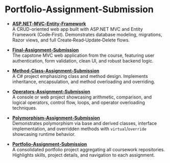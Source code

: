 # Portfolio-Assignment-Submission
- [**ASP.NET‑MVC‑Entity‑Framework**](https://github.com/ali-bozan/ASP.NET-MVC-Entity-Framework)  
  A CRUD-oriented web app built with ASP.NET MVC and Entity Framework (Code‑First). Demonstrates database modeling, migrations, Razor views, and full Create‑Read‑Update‑Delete flows.

- [**Final‑Assignment‑Submission**](https://github.com/ali-bozan/Final-Assignment-Submission)  
  The capstone MVC web application from the course, featuring user authentication, form validation, clean UI, and robust backend logic.

- [**Method‑Class‑Assignment‑Submission**](https://github.com/ali-bozan/Method-Class-Assignment-Submission)  
  A C# project emphasizing class and method design. Implements inheritance, encapsulation, and method overloading and overriding.

- [**Operators‑Assignment‑Submission**](https://github.com/ali-bozan/Operators-Assignment-Submission)  
  A console or web project showcasing arithmetic, comparison, and logical operators, control flow, loops, and operator overloading techniques.

- [**Polymorphism‑Assignment‑Submission**](https://github.com/ali-bozan/Polymorphism-Assignment-Submission)  
  Demonstrates polymorphism via base and derived classes, interface implementation, and overridden methods with `virtual`/`override` showcasing runtime behavior.

- [**Portfolio‑Assignment‑Submission**](https://github.com/ali-bozan/Portfolio-Assignment-Submission)  
  A consolidated portfolio project aggregating all coursework repositories. Highlights skills, project details, and navigation to each assignment.
